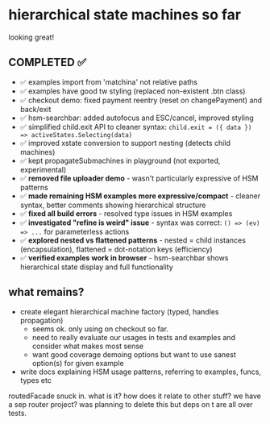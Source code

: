 # hierarchical state machines so far

looking great!

## COMPLETED ✅ 

* ✅ examples import from 'matchina' not relative paths
* ✅ examples have good tw styling (replaced non-existent .btn class)
* ✅ checkout demo: fixed payment reentry (reset on changePayment) and back/exit
* ✅ hsm-searchbar: added autofocus and ESC/cancel, improved styling
* ✅ simplified child.exit API to cleaner syntax: `child.exit = ({ data }) => activeStates.Selecting(data)`
* ✅ improved xstate conversion to support nesting (detects child machines)
* ✅ kept propagateSubmachines in playground (not exported, experimental)
* ✅ **removed file uploader demo** - wasn't particularly expressive of HSM patterns
* ✅ **made remaining HSM examples more expressive/compact** - cleaner syntax, better comments showing hierarchical structure
* ✅ **fixed all build errors** - resolved type issues in HSM examples
* ✅ **investigated "refine is weird" issue** - syntax was correct: `() => (ev) => ...` for parameterless actions 
* ✅ **explored nested vs flattened patterns** - nested = child instances (encapsulation), flattened = dot-notation keys (efficiency)
* ✅ **verified examples work in browser** - hsm-searchbar shows hierarchical state display and full functionality

## what remains?

* create elegant hierarchical machine factory (typed, handles propagation)
  - seems ok. only using on checkout so far. 
  - need to really evaluate our usages in tests and examples and consider what makes most sense
  - want good coverage demoing options but want to use sanest option(s) for given example
* write docs explaining HSM usage patterns, referring to examples, funcs, types etc

routedFacade snuck in. what is it? how does it relate to other stuff?
we have a sep router project? was planning to delete this but deps on t are all over tests.

